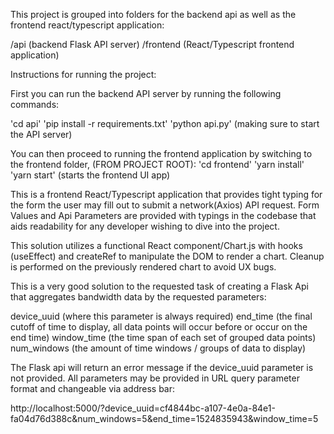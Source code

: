 This project is grouped into folders for the backend api as well as the frontend react/typescript application:

/api (backend Flask API server)
/frontend (React/Typescript frontend application)

Instructions for running the project:

First you can run the backend API server by running the following commands:

'cd api'
'pip install -r requirements.txt'
'python api.py' (making sure to start the API server)

You can then proceed to running the frontend application by switching to the frontend folder, (FROM PROJECT ROOT):
'cd frontend'
'yarn install'
'yarn start' (starts the frontend UI app)


This is a frontend React/Typescript application that provides tight typing for the form the user may fill out to submit a network(Axios) API request. Form Values and Api Parameters are provided with typings in the codebase that aids readability for any developer wishing to dive into the project.

This solution utilizes a functional React component/Chart.js with hooks (useEffect) and createRef to manipulate the DOM to render a chart.
Cleanup is performed on the previously rendered chart to avoid UX bugs.

This is a very good solution to the requested task of creating a Flask Api that aggregates bandwidth data by the requested parameters:

device_uuid (where this parameter is always required)
end_time (the final cutoff of time to display, all data points will occur before or occur on the end time)
window_time (the time span of each set of grouped data points)
num_windows (the amount of time windows / groups of data to display)

The Flask api will return an error message if the device_uuid parameter is not provided.
All parameters may be provided in URL query parameter format and changeable via address bar:

http://localhost:5000/?device_uuid=cf4844bc-a107-4e0a-84e1-fa04d76d388c&num_windows=5&end_time=1524835943&window_time=5





